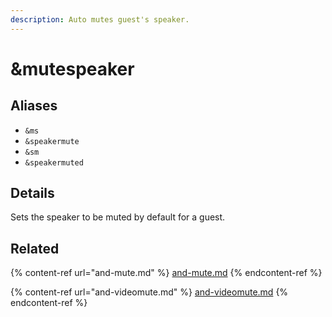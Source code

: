 ```yaml
---
description: Auto mutes guest's speaker.
---
```


# \&mutespeaker

## Aliases

* `&ms`
* `&speakermute`
* `&sm`
* `&speakermuted`

## Details

Sets the speaker to be muted by default for a guest.

## Related

{% content-ref url="and-mute.md" %}
[and-mute.md](and-mute.md)
{% endcontent-ref %}

{% content-ref url="and-videomute.md" %}
[and-videomute.md](and-videomute.md)
{% endcontent-ref %}
